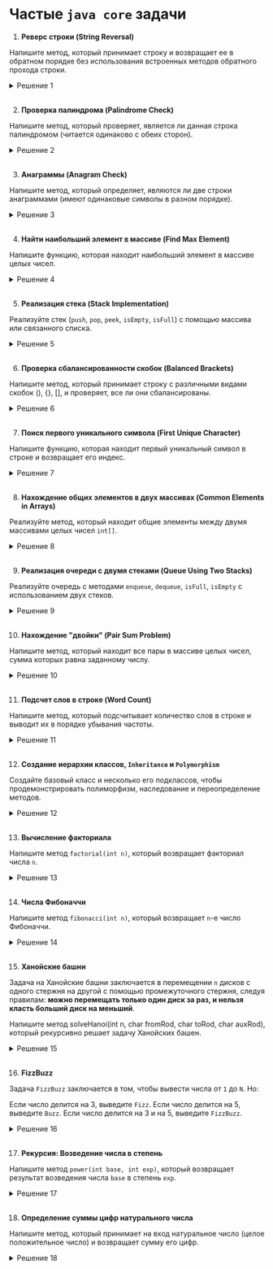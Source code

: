 # Частые `java core` задачи

1. **Реверс строки (String Reversal)**

Напишите метод, который принимает строку и возвращает ее в обратном порядке без использования встроенных методов обратного прохода строки.
<details>
 <summary>Решение 1</summary> 
 </br>

    public static String reverseString(String input){
        StringBuilder reversed = new StringBuilder();
        char[] chars = input.toCharArray();

        for (int i = input.length()-1; i >= 0; i--){
            reversed.append(chars[i]);
        }

        return reversed.toString();
    }

</details>
<br>


2. **Проверка палиндрома (Palindrome Check)**

Напишите метод, который проверяет, является ли данная строка палиндромом (читается одинаково с обеих сторон).
<details>
 <summary>Решение 2</summary> 
 </br>

    public static boolean isPalindrome(String input){
        int len = input.length();

        for (int i = 0; i < len/2; i++){
            if (input.charAt(i) != input.charAt(len - i - 1)){
                return false;
            }
        }

        return true;
    }

</details>
<br>

3. **Анаграммы (Anagram Check)**

Напишите метод, который определяет, являются ли две строки анаграммами (имеют одинаковые символы в разном порядке).
<details>
 <summary>Решение 3</summary> 
 </br>

    public static boolean isAnagram(String a, String b){
        if (a.length() != b.length())
            return false;

        Map<Character, Integer> charMap = new HashMap<>();

        for (int i = 0; i < a.length(); i++){
            char c = a.charAt(i);
            charMap.put(c, charMap.getOrDefault(c, 0) + 1);
        }

        for (int i = 0; i < b.length(); i++){
            char c = b.charAt(i);
            if (!charMap.containsKey(c))
                return false; // символ 'b' не найден в 'a'

            charMap.put(c, charMap.get(c) - 1);
            if (charMap.get(c) == 0)
                charMap.remove(c);
        }

        return charMap.isEmpty();
    }
    
</details>
<br>

4. **Найти наибольший элемент в массиве (Find Max Element)**

Напишите функцию, которая находит наибольший элемент в массиве целых чисел.

<details>
 <summary>Решение 4</summary> 
 </br>

    public static int getBiggestElement(int[] input){
        int temp = -1;

        for (int a : input){
            temp = (a > temp) ? a : temp;
        }

        return temp;
    }
    
</details>
<br>

5. **Реализация стека (Stack Implementation)**

Реализуйте стек (`push`, `pop`, `peek`, `isEmpty`, `isFull`) с помощью массива или связанного списка.
<details>
 <summary>Решение 5</summary> 
 </br>

    public class CustomStack {
        private int maxSize;
        private int[] stackArray;
        private int top;

        public CustomStack(int size) {
            this.maxSize = size;
            this.stackArray = new int[maxSize];
            this.top = -1;
        }

        public boolean isFull(){
            return top == maxSize - 1;
        }

        public boolean isEmplty(){
            return top == -1;
        }

        // Метод для добавления элемента в стек (push)
        public void push(int value){
            if (isFull())
                throw new StackOverflowError("Stack is full");

            stackArray[++top] = value;
        }

        // Метод для удаления элемента из стека (pop)
        public int pop(){
            if (isEmplty())
                throw new RuntimeException("Stack is empty");

            return stackArray[top--];
        }

        // Метод для просмотра верхнего элемента стека (peek)
        public int peek(){
            if (isEmplty())
                throw new RuntimeException("Stack is empty");

            return stackArray[top];
        }
    }
    
</details>
<br>


6. **Проверка сбалансированности скобок (Balanced Brackets)**

Напишите метод, который принимает строку с различными видами скобок (), {}, [], и проверяет, все ли они сбалансированы.
<details>
 <summary>Решение 6</summary> 
 </br>

    public static boolean isBalanced(String input){
        var queue = new ArrayDeque<Character>();

        for (char ch : input.toCharArray()){
            if (ch == '(' || ch == '{' || ch == '[')
                queue.push(ch);
            else {
                if (queue.isEmpty())
                    return false;

                char first = queue.pop();
                if (
                    ch == ')' && first != '(' ||
                    ch == '}' && first != '{' ||
                    ch == ']' && first != '['
                )
                    return false;
            }
        }

        return queue.isEmpty();
    }
    
</details>
<br>


7. **Поиск первого уникального символа (First Unique Character)**

Напишите функцию, которая находит первый уникальный символ в строке и возвращает его индекс.

<details>
 <summary>Решение 7</summary> 
 </br>

    public static int getFirstUniqueCharacterIndex(String input){
        var charMap = new HashMap<Character, Integer>();

        for (char ch : input.toCharArray()){
            charMap.put(ch, charMap.getOrDefault(ch, 0) + 1);
        }

        for (int i = 0; i < input.length(); i++){
            if (charMap.get(input.charAt(i)) == 1){
                return i;
            }
        }

        return -1;
    }
    
</details>
<br>


8. **Нахождение общих элементов в двух массивах (Common Elements in Arrays)**

Реализуйте метод, который находит общие элементы между двумя массивами целых чисел `int[]`.

<details>
 <summary>Решение 8</summary> 
 </br>

    public static int[] getCommonElements(int[] a, int[] b){
        var set = new HashSet<Integer>();
        for (int num : a){
            set.add(num);
        }

        var commonElements = new HashSet<Integer>();
        for (int num : b){
            if (set.contains(num))
                commonElements.add(num);
        }

        int[] result = new int[commonElements.size()];
        int i = 0;
        for (int num : commonElements) {
            result[i++] = num;
        }

        return result;
    }

    
</details>
<br>

9. **Реализация очереди с двумя стеками (Queue Using Two Stacks)**

Реализуйте очередь с методами `enqueue`, `dequeue`, `isFull`, `isEmpty` с использованием двух стеков.
<details>
 <summary>Решение 9</summary> 
 </br>

    public class CustomQueue<T> {
        private Stack<T> stack1;  // для добавления элементов (enqueue)
        private Stack<T> stack2;  // для удаления элементов (dequeue)

        public CustomQueue(Stack<T> stack1, Stack<T> stack2) {
            this.stack1 = stack1;
            this.stack2 = stack2;
        }

        // Метод для добавления элемента в очередь (enqueue)
        public void enqueue(T item) {
            stack1.push(item);
        }
        
        // Метод для удаления элемента из очереди (dequeue)
        public T dequeue () {
            if (stack2.isEmpty()) {
                // Перекладываем элементы из stack1 в stack2
                while (!stack1.isEmpty()) {
                    stack2.push(stack1.pop());
                }
            }

            // Если stack2 пустой, значит очередь пуста
            if (stack2.isEmpty()) {
                throw new RuntimeException("Queue is empty");
            }

            // Удаляем элемент из stack2
            return stack2.pop();
        }

        // Метод для проверки, пуста ли очередь
        public boolean isEmpty () {
            return stack1.isEmpty() && stack2.isEmpty();
        }

        // Метод для получения первого элемента без его удаления (peek)
        public T peek () {
            if (stack2.isEmpty()) {
                // Перекладываем элементы из stack1 в stack2
                while (!stack1.isEmpty()) {
                    stack2.push(stack1.pop());
                }
            }

            // Если очередь пуста
            if (stack2.isEmpty()) {
                throw new RuntimeException("Queue is empty");
            }

            // Возвращаем первый элемент без удаления
            return stack2.peek();
        }
    }
    
</details>
<br>


10. **Нахождение "двойки" (Pair Sum Problem)**

Напишите метод, который находит все пары в массиве целых чисел, сумма которых равна заданному числу.
<details>
 <summary>Решение 10</summary> 
 </br>

    public static HashMap<Integer, Integer> findPairs(int[] array, int targetSum){
        HashMap<Integer, Integer> pairMap = new HashMap<>();
        HashSet<Integer> set = new HashSet<>();

        for (int num : array){
            int complement = targetSum - num;

            if (set.contains(complement))
                pairMap.put(num, complement);

            set.add(num);
        }

        return pairMap;
    }
    
</details>
<br>


11. **Подсчет слов в строке (Word Count)**

Напишите метод, который подсчитывает количество слов в строке и выводит их в порядке убывания частоты.

<details>
 <summary>Решение 11</summary> 
 </br>

     public static void countWordFrequencyAndPrintDesc(String input){
        // подготовить строку и разобрать
        String[] words = input.toLowerCase()
                .replaceAll("[^a-z0-9\\s]", "")
                .split("\\s+");

        HashMap<String, Integer> wordCountMap = new HashMap<>();

        for (String word : words)
            wordCountMap.put(word, wordCountMap.getOrDefault(word, 0) + 1);

        List<Map.Entry<String, Integer>> sortedList = new ArrayList<>(wordCountMap.entrySet());
        
        //  sortedList.sort((entry1, entry2) -> 
            Integer.compare(entry2.getKey().length(), entry1.getKey().length()));
        
        sortedList.sort((entry1, entry2) -> entry2.getValue().compareTo(entry1.getValue()));

        for (Map.Entry<String, Integer> entry : sortedList){
            System.out.println(entry.getKey() + ": " + entry.getValue());
        }
    }
    
</details>
<br>

12. **Создание иерархии классов, `Inheritance` и `Polymorphism`**

Создайте базовый класс и несколько его подклассов, чтобы продемонстрировать полиморфизм, наследование и переопределение методов.

<details>
 <summary>Решение 12</summary> 
 </br>

    // Базовый класс
    class Animal {
        // Метод, который будет переопределен в подклассах
        public void makeSound() {
            System.out.println("The animal makes a sound.");
        }

        // Общий метод для всех животных
        public void eat() {
            System.out.println("The animal is eating.");
        }
    }

    // Подкласс Dog, который наследует от Animal
    class Dog extends Animal {
        // Переопределяем метод makeSound() для класса Dog
        @Override
        public void makeSound() {
            System.out.println("The dog barks.");
        }
    }

    // Подкласс Cat, который наследует от Animal
    class Cat extends Animal {
        // Переопределяем метод makeSound() для класса Cat
        @Override
        public void makeSound() {
            System.out.println("The cat meows.");
        }
    }

    public class PolymorphismExample {
        public static void main(String[] args) {
            // Использование полиморфизма: объект типа Animal может ссылаться на подклассы Dog и Cat
            Animal myDog = new Dog();
            Animal myCat = new Cat();

            // Вызов метода makeSound() для каждого объекта
            // Метод, который будет вызван, зависит от реального типа объекта
            myDog.makeSound();  // Вызов метода из класса Dog
            myCat.makeSound();  // Вызов метода из класса Cat

            // Вызов общего метода eat() для обоих объектов
            myDog.eat();  // Метод из класса Animal
            myCat.eat();  // Метод из класса Animal
        }
    }
    
</details>
<br>


13. **Вычисление факториала**

Напишите метод `factorial(int n)`, который возвращает факториал числа `n`.

<details>
 <summary>Решение 13</summary> 
 </br>
  
    public static int factorial(int n) {
        if (n == 0 || n == 1) {
            return 1;
        } else {
            return n * factorial(n - 1);
        }
    }

</details>
<br>


14. **Числа Фибоначчи**

Напишите метод `fibonacci(int n)`, который возвращает `n`-е число Фибоначчи.

<details>
 <summary>Решение 14</summary> 
 </br>
 
    public static int fibonacci(int n) {
        if (n <= 1) {
            return n;
        } else {
            return fibonacci(n - 1) + fibonacci(n - 2);
        }
    }

</details>
<br>


15. **Ханойские башни**

Задача на Ханойские башни заключается в перемещении `n` дисков с одного стержня на другой с помощью промежуточного стержня, следуя правилам: **можно перемещать только один диск за раз, и нельзя класть больший диск на меньший**.

Напишите метод solveHanoi(int n, char fromRod, char toRod, char auxRod), который рекурсивно решает задачу Ханойских башен.

<details>
 <summary>Решение 15</summary> 
 </br>

    public static void solveHanoi(int n, char fromRod, char toRod, char auxRod) {
        if (n == 1) {
            System.out.println("Move disk 1 from rod " + fromRod + " to rod " + toRod);
            return;
        }
        solveHanoi(n - 1, fromRod, auxRod, toRod);
        System.out.println("Move disk " + n + " from rod " + fromRod + " to rod " + toRod);
        solveHanoi(n - 1, auxRod, toRod, fromRod);
    }

</details>
<br>

16. **FizzBuzz**

Задача `FizzBuzz` заключается в том, чтобы вывести числа от `1` до `N`. Но:

Если число делится на 3, выведите `Fizz`.
Если число делится на 5, выведите `Buzz`.
Если число делится на 3 и на 5, выведите `FizzBuzz`.

<details>
 <summary>Решение 16</summary> 
 </br>

    public static void fizzBuzz(int n) {
        for (int i = 1; i <= n; i++) {
            if (i % 3 == 0 && i % 5 == 0) {
                System.out.println("FizzBuzz");
            } else if (i % 3 == 0) {
                System.out.println("Fizz");
            } else if (i % 5 == 0) {
                System.out.println("Buzz");
            } else {
                System.out.println(i);
            }
        }
    }

</details>
<br>


17. **Рекурсия: Возведение числа в степень**

Напишите метод `power(int base, int exp)`, который возвращает результат возведения числа `base` в степень `exp`.

<details>
 <summary>Решение 17</summary> 
 </br>

    public static int power(int base, int exp) {
        if (exp == 0) {
            return 1;
        } else {
            return base * power(base, exp - 1);
        }
    }

</details>
<br>


18. **Определение суммы цифр натурального числа**

Напишите метод, который принимает на вход натуральное число (целое положительное число) и возвращает сумму его цифр.

<details>
 <summary>Решение 18</summary> 
 </br>
  
    // Метод для вычисления суммы цифр числа
    public static int sumOfDigits(int number) {
        int sum = 0;
        
        // Цикл для получения суммы цифр числа
        while (number > 0) {
            sum += number % 10; // Добавляем последнюю цифру
            number /= 10;       // Убираем последнюю цифру
        }
        
        return sum;
    }

</details>
<br>
